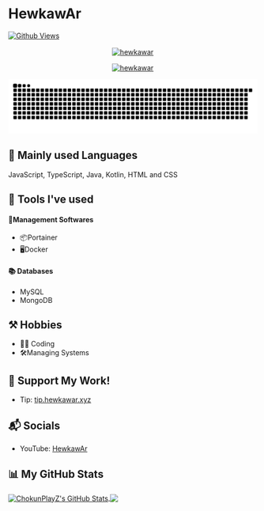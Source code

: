 # HewkawAr

[![Github Views](https://komarev.com/ghpvc/?username=hewkawar)](https://github.com/hewkawar)

<p align="center">
  <a href="https://discord.com/users/758681611251744788" target="_blank" rel="noreferrer"><img align="center" src="https://lanyard.cnrad.dev/api/758681611251744788" alt="hewkawar" /> </a>
</p>

<p align="center">
    <a href="[https://discord.com/users/758681611251744788](https://github.com/hewkawar)" target="_blank" rel="noreferrer"><img align="center" src="https://streak-stats.demolab.com/?user=hewkawar&theme=dark" alt="hewkawar" /> </a>
</p>

<div align="center">
  <picture>
  <source media="(prefers-color-scheme: dark)" srcset="https://raw.githubusercontent.com/hewkawar/hewkawar/output/github-contribution-grid-snake-dark.svg" />
  <source media="(prefers-color-scheme: light)" srcset="https://raw.githubusercontent.com/hewkawar/hewkawar/output/github-contribution-grid-snake.svg" />
  <img alt="github-snake" src="https://raw.githubusercontent.com/hewkawar/hewkawar/output/github-contribution-grid-snake.svg" />
</picture>
</div>

## 📜 Mainly used Languages
JavaScript, TypeScript, Java, Kotlin, HTML and CSS

## 🧰 Tools I've used
#### 💼Management Softwares
- 📦Portainer
- 🖥Docker
#### 📚 Databases
- MySQL
- MongoDB

## ⚒ Hobbies
- 👨‍💻 Coding
- 🛠️Managing Systems

## 💖 Support My Work!
- Tip: [tip.hewkawar.xyz](https://tip.hewkawar.xyz/)

## 📬 Socials
- YouTube: [HewkawAr](https://www.youtube.com/channel/UCtLQ0mmlg4jtvmL-NMmzvYQ)

## 📊 My GitHub Stats

<a href="https://github.com/hewkawar">
  <img align="center" src="https://github-readme-stats.vercel.app/api?username=hewkawar&theme=github_dark" alt="ChokunPlayZ's GitHub Stats" height="230"/>
</a>

<a href="https://github.com/hewkawar">
  <img align="center" src="https://github-readme-stats.vercel.app/api/top-langs/?username=hewkawar&theme=github_dark" height="230"/>
</a>
